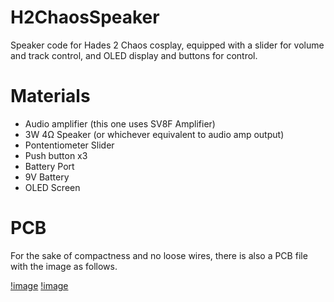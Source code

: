 # H2ChaosSpeaker
Speaker code for Hades 2 Chaos cosplay, equipped with a slider for volume and track control, and OLED display and buttons for control.

# Materials
- Audio amplifier (this one uses SV8F Amplifier)
- 3W 4Ω Speaker (or whichever equivalent to audio amp output)
- Pontentiometer Slider
- Push button x3
- Battery Port
- 9V Battery
- OLED Screen

# PCB
For the sake of compactness and no loose wires, there is also a PCB file with the image as follows.

[!image](PCB/Images/ChaosSpeaker.jpg)
[!image](PCB/Images/ChaosSpeaker_Back.jpg)
